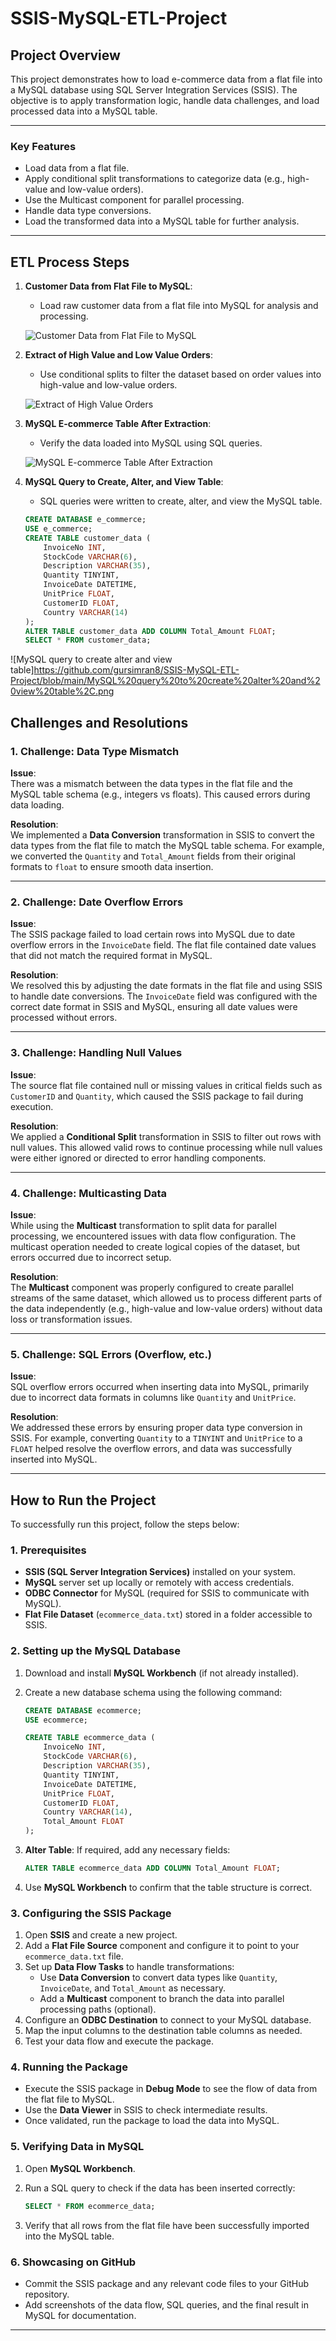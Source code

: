 # SSIS-MySQL-ETL-Project

## Project Overview

This project demonstrates how to load e-commerce data from a flat file into a MySQL database using SQL Server Integration Services (SSIS). The objective is to apply transformation logic, handle data challenges, and load processed data into a MySQL table. 

---

### Key Features

- Load data from a flat file.
- Apply conditional split transformations to categorize data (e.g., high-value and low-value orders).
- Use the Multicast component for parallel processing.
- Handle data type conversions.
- Load the transformed data into a MySQL table for further analysis.

---

## ETL Process Steps

1. **Customer Data from Flat File to MySQL**:
   - Load raw customer data from a flat file into MySQL for analysis and processing.
   
   ![Customer Data from Flat File to MySQL](https://github.com/gursimran8/SSIS-MySQL-ETL-Project/blob/main/Images/Customer%20Data%20from%20Flat%20file%20to%20MySQL.png)

2. **Extract of High Value and Low Value Orders**:
   - Use conditional splits to filter the dataset based on order values into high-value and low-value orders.
   
   ![Extract of High Value Orders](https://github.com/gursimran8/SSIS-MySQL-ETL-Project/blob/main/Images/Extract%20of%20high%20value%20orders.png)

3. **MySQL E-commerce Table After Extraction**:
   - Verify the data loaded into MySQL using SQL queries.
   
   ![MySQL E-commerce Table After Extraction](https://github.com/gursimran8/SSIS-MySQL-ETL-Project/blob/main/Images/MySQL%20E_commerce%20table%20after%20extraction.png)

4. **MySQL Query to Create, Alter, and View Table**:
   - SQL queries were written to create, alter, and view the MySQL table. 

   ```sql
   CREATE DATABASE e_commerce;
   USE e_commerce;
   CREATE TABLE customer_data (
       InvoiceNo INT,
       StockCode VARCHAR(6),
       Description VARCHAR(35),
       Quantity TINYINT,
       InvoiceDate DATETIME,
       UnitPrice FLOAT,
       CustomerID FLOAT,
       Country VARCHAR(14)
   );
   ALTER TABLE customer_data ADD COLUMN Total_Amount FLOAT;
   SELECT * FROM customer_data;


![MySQL query to create alter and view table]https://github.com/gursimran8/SSIS-MySQL-ETL-Project/blob/main/MySQL%20query%20to%20create%20alter%20and%20view%20table%2C.png



## Challenges and Resolutions

### 1. Challenge: Data Type Mismatch
**Issue**:  
There was a mismatch between the data types in the flat file and the MySQL table schema (e.g., integers vs floats). This caused errors during data loading.

**Resolution**:  
We implemented a **Data Conversion** transformation in SSIS to convert the data types from the flat file to match the MySQL table schema. For example, we converted the `Quantity` and `Total_Amount` fields from their original formats to `float` to ensure smooth data insertion.

---

### 2. Challenge: Date Overflow Errors
**Issue**:  
The SSIS package failed to load certain rows into MySQL due to date overflow errors in the `InvoiceDate` field. The flat file contained date values that did not match the required format in MySQL.

**Resolution**:  
We resolved this by adjusting the date formats in the flat file and using SSIS to handle date conversions. The `InvoiceDate` field was configured with the correct date format in SSIS and MySQL, ensuring all date values were processed without errors.

---

### 3. Challenge: Handling Null Values
**Issue**:  
The source flat file contained null or missing values in critical fields such as `CustomerID` and `Quantity`, which caused the SSIS package to fail during execution.

**Resolution**:  
We applied a **Conditional Split** transformation in SSIS to filter out rows with null values. This allowed valid rows to continue processing while null values were either ignored or directed to error handling components.

---

### 4. Challenge: Multicasting Data
**Issue**:  
While using the **Multicast** transformation to split data for parallel processing, we encountered issues with data flow configuration. The multicast operation needed to create logical copies of the dataset, but errors occurred due to incorrect setup.

**Resolution**:  
The **Multicast** component was properly configured to create parallel streams of the same dataset, which allowed us to process different parts of the data independently (e.g., high-value and low-value orders) without data loss or transformation issues.

---

### 5. Challenge: SQL Errors (Overflow, etc.)
**Issue**:  
SQL overflow errors occurred when inserting data into MySQL, primarily due to incorrect data formats in columns like `Quantity` and `UnitPrice`.

**Resolution**:  
We addressed these errors by ensuring proper data type conversion in SSIS. For example, converting `Quantity` to a `TINYINT` and `UnitPrice` to a `FLOAT` helped resolve the overflow errors, and data was successfully inserted into MySQL.

---
## How to Run the Project

To successfully run this project, follow the steps below:

### 1. Prerequisites
- **SSIS (SQL Server Integration Services)** installed on your system.
- **MySQL** server set up locally or remotely with access credentials.
- **ODBC Connector** for MySQL (required for SSIS to communicate with MySQL).
- **Flat File Dataset** (`ecommerce_data.txt`) stored in a folder accessible to SSIS.


### 2. Setting up the MySQL Database
1. Download and install **MySQL Workbench** (if not already installed).
2. Create a new database schema using the following command:

    ```sql
    CREATE DATABASE ecommerce;
    USE ecommerce;

    CREATE TABLE ecommerce_data (
        InvoiceNo INT,
        StockCode VARCHAR(6),
        Description VARCHAR(35),
        Quantity TINYINT,
        InvoiceDate DATETIME,
        UnitPrice FLOAT,
        CustomerID FLOAT,
        Country VARCHAR(14),
        Total_Amount FLOAT
    );
    ```

3. **Alter Table**: If required, add any necessary fields:

    ```sql
    ALTER TABLE ecommerce_data ADD COLUMN Total_Amount FLOAT;
    ```

4. Use **MySQL Workbench** to confirm that the table structure is correct.

### 3. Configuring the SSIS Package
1. Open **SSIS** and create a new project.
2. Add a **Flat File Source** component and configure it to point to your `ecommerce_data.txt` file.
3. Set up **Data Flow Tasks** to handle transformations:
    - Use **Data Conversion** to convert data types like `Quantity`, `InvoiceDate`, and `Total_Amount` as necessary.
    - Add a **Multicast** component to branch the data into parallel processing paths (optional).
4. Configure an **ODBC Destination** to connect to your MySQL database.
5. Map the input columns to the destination table columns as needed.
6. Test your data flow and execute the package.

### 4. Running the Package
- Execute the SSIS package in **Debug Mode** to see the flow of data from the flat file to MySQL.
- Use the **Data Viewer** in SSIS to check intermediate results.
- Once validated, run the package to load the data into MySQL.

### 5. Verifying Data in MySQL
1. Open **MySQL Workbench**.
2. Run a SQL query to check if the data has been inserted correctly:

    ```sql
    SELECT * FROM ecommerce_data;
    ```

3. Verify that all rows from the flat file have been successfully imported into the MySQL table.

### 6. Showcasing on GitHub
- Commit the SSIS package and any relevant code files to your GitHub repository.
- Add screenshots of the data flow, SQL queries, and the final result in MySQL for documentation.

---
